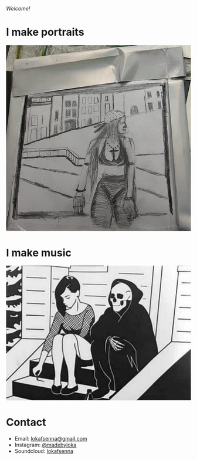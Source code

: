 _Welcome!_

# I make portraits 
![Portrait](portrait.png)
 
# I make music
![Album](album.png)

# Contact
 - Email: lokafsenna@gmail.com
 - Instagram: [@madebyloka](https://www.instagram.com/madebyloka/)
 - Soundcloud: [lokafsenna](https://www.soundcloud.com/lokafsenna/)
